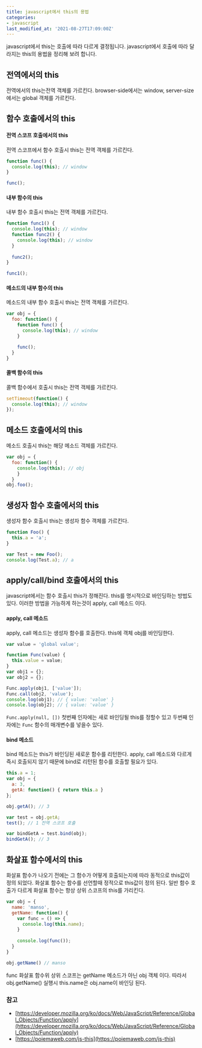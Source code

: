 ```yaml
---
title: javascript에서 this의 용법
categories:
- javascript
last_modified_at: '2021-08-27T17:09:00Z'
---
```


javascript에서 this는 호출에 따라 다르게 결정됩니다.
javascript에서 호출에 따라 달라지는 this의 용법을 정리해 보려 합니다.

## 전역에서의 this
전역에서의 this는전역 객체를 가르킨다.
browser-side에서는 window, server-size에서는 global 객체를 가르킨다.

## 함수 호출에서의 this
#### 전역 스코프 호출에서의 this
전역 스코프에서 함수 호출시 this는 전역 객체를 가르킨다.
```  javascript 
function func() {
  console.log(this); // window
}

func();
```
#### 내부 함수의 this
내부 함수 호출시 this는 전역 객체를 가르킨다.
``` javascript
function func1() {
  console.log(this); // window
  function func2() {
    console.log(this); // window
  }
	
  func2();
}

func1();
```
#### 메소드의 내부 함수의 this
메소드의 내부 함수 호출시 this는 전역 객체를 가르킨다.
``` javascript
var obj = {
  foo: function() {
    function func() {
      console.log(this); // window
    }

    func();
  }
} 
```
#### 콜백 함수의 this
콜백 함수에서 호출시 this는 전역 객체를 가르킨다.
``` javascript
setTimeout(function() {
  console.log(this); // window
});
```
## 메소드 호출에서의 this
메소드 호출시 this는 해당 메소드 객체를 가르킨다. 
``` javascript
var obj = {
  foo: function() {
    console.log(this); // obj
    }
  }
obj.foo();
```

## 생성자 함수 호출에서의 this
생성자 함수 호출시 this는 생성자 함수 객체를 가르킨다.
``` javascript
function Foo() {
  this.a = 'a';
}

var Test = new Foo();
console.log(Test.a); // a
```

## apply/call/bind 호출에서의 this
javascript에서는 함수 호출시 this가 정해진다. this를 명시적으로 바인딩하는 방법도 있다. 이러한 방법을 가능하게 하는것이 apply, call 메소드 이다.   

#### apply, call 메소드
apply, call 메소드는 생성자 함수를 호출한다. this에 객체 obj를 바인딩한다.

``` javascript
var value = 'global value';

function Func(value) {
  this.value = value;
}
var obj1 = {};
var obj2 = {};

Func.apply(obj1, ['value']);
Func.call(obj2, 'value');
console.log(obj1); // { value: 'value' }
console.log(obj2); // { value: 'value' }
```
`Func.apply(null, [])` 첫번째 인자에는 새로 바인딩될 this를 정할수 있고 두번째 인자에는 `Func` 함수의 매개변수를 넣을수 있다.
#### bind 메소드
bind 메소드는 this가 바인딩된 새로운 함수를 리턴한다.  apply, call 메소드와 다르게 즉시 호출되지 않기 때문에 bind로 리턴된 함수를 호출할 필요가 있다.

``` javascript
this.a = 1;
var obj = {
  a: 3,
  getA: function() { return this.a }
};

obj.getA(); // 3

var test = obj.getA;
test(); // 1 전역 스코프 호출

var bindGetA = test.bind(obj);
bindGetA(); // 3
```
## 화살표 함수에서의 this
화살표 함수가 나오기 전에는 그 함수가 어떻게 호출되는지에 따라 동적으로 this값이 정의 되었다.
화살표 함수는 함수를 선언할때 정적으로 this값이 정의 된다.
일반 함수 호출가 다르게 화살표 함수는 항상 상위 스코프의 this를 가리킨다.

``` javascript
var obj = {
  name: 'manso',
  getName: function() {
    var func = () => {
      console.log(this.name);
    }
		
    console.log(func());
  }
}

obj.getName() // manso

```
func 화살표 함수위 상위 스코프는 getName 메소드가 아닌 obj 객체 이다. 따라서 obj.getName() 실행시 this.name은 obj.name이 바인딩 된다.   


### 참고
* [https://developer.mozilla.org/ko/docs/Web/JavaScript/Reference/Global_Objects/Function/apply](https://developer.mozilla.org/ko/docs/Web/JavaScript/Reference/Global_Objects/Function/apply)
* [https://poiemaweb.com/js-this](https://poiemaweb.com/js-this)
